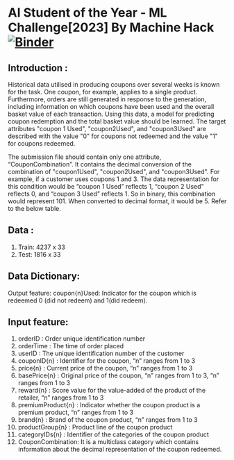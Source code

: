 # AI Student of the Year - ML Challenge[2023] By Machine Hack [![Binder](https://mybinder.org/badge_logo.svg)](https://mybinder.org/v2/gh/Atcold/pytorch-Deep-Learning/master)


## Introduction :
  Historical data utilised in producing coupons over several weeks is known for the task. One coupon, for example, applies to a single product. Furthermore, orders are still generated in response to the generation, including information on which coupons have been used and the overall basket value of each transaction. Using this data, a model for predicting coupon redemption and the total basket value should be learned. The target attributes "coupon 1 Used", "coupon2Used", and "coupon3Used" are described with the value "0" for coupons not redeemed and the value "1" for coupons redeemed. 

  The submission file should contain only one attribute, “CouponCombination”. It contains the decimal conversion of the combination of  "coupon1Used", "coupon2Used", and "coupon3Used". For example, if a customer uses coupons 1 and 3. The data representation for this condition would be “coupon 1 Used” reflects 1, “coupon 2 Used” reflects 0, and “coupon 3 Used” reflects 1. So in binary, this combination would represent 101. When converted to decimal format, it would be 5. Refer to the below table.

## Data :
 1. Train: 4237 x 33
 2. Test: 1816 x 33

## Data Dictionary:
Output feature: coupon{n}Used: Indicator for the coupon which is redeemed 0 (did not redeem) and 1(did redeem).

## Input feature:
  1. orderID : Order unique identification number
  2. orderTime : The time of order placed
  3. userID : The unique identification number of the customer
  4. couponID{n} : Identifier for the coupon, “n” ranges from 1 to 3
  5. price{n} : Current price of the coupon, “n” ranges from 1 to 3
  6. basePrice{n} : Original price of the coupon, “n” ranges from 1 to 3, “n” ranges from 1 to 3
  7. reward{n} : Score value for the value-added of the product of the retailer, “n” ranges from 1 to 3
  8. premiumProduct{n} : Indicator whether the coupon product is a premium product, “n” ranges from 1 to 3
  9. brand{n} : Brand of the coupon product, “n” ranges from 1 to 3
  10. productGroup{n} : Product line of the coupon product
  11. categoryIDs{n} : Identifier of the categories of the coupon product
  12. CouponCombination: It is a multiclass category which contains information about the decimal representation of the coupon redeemed.
